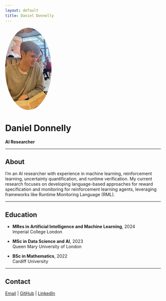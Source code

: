 ```yaml
---
layout: default
title: Daniel Donnelly
---
```


<img src="profile.jpg" alt="Daniel Donnelly" style="width:150px;border-radius:50%;">

# Daniel Donnelly
**AI Researcher**  

---

## About
I’m an AI researcher with experience in machine learning, reinforcement learning, uncertainty quantification, and runtime verification. My current research focuses on developing language-based approaches for reward specification and monitoring for reinforcement learning agents, leveraging frameworks like Runtime Monitoring Language (RML).

---

## Education
- **MRes in Artificial Intelligence and Machine Learning**, 2024  
  Imperial College London

- **MSc in Data Science and AI**, 2023  
  Queen Mary University of London

- **BSc in Mathematics**, 2022  
  Cardiff University

---

## Contact
[Email](mailto:danieldonnelly46@gmail.com) | [GitHub](https://github.com/danieldonnelly7) | [LinkedIn](www.linkedin.com/in/daniel-donnelly-428701170)

